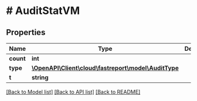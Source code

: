 # # AuditStatVM

## Properties

Name | Type | Description | Notes
------------ | ------------- | ------------- | -------------
**count** | **int** |  | [optional]
**type** | [**\OpenAPI\Client\cloud\fastreport\model\AuditType**](AuditType.md) |  | [optional]
**t** | **string** |  |

[[Back to Model list]](../../README.md#models) [[Back to API list]](../../README.md#endpoints) [[Back to README]](../../README.md)
